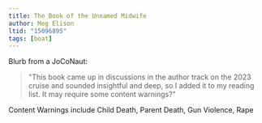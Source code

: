 ```yaml
---
title: The Book of the Unnamed Midwife
author: Meg Elison
ltid: "15096895"
tags: [boat]
---
```


Blurb from a JoCoNaut:

> "This book came up in discussions in the author track on the 2023 cruise and
> sounded insightful and deep, so I added it to my reading list. It may require
> some content warnings?"

Content Warnings include Child Death, Parent Death, Gun Violence, Rape

